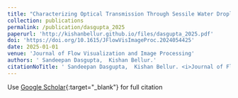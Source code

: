 ```yaml
---
title: "Characterizing Optical Transmission Through Sessile Water Droplets Undergoing Solidification"
collection: publications
permalink: /publication/dasgupta_2025
paperurl: 'http://kishanbellur.github.io/files/dasgupta_2025.pdf'
doi: 'https://doi.org/10.1615/JFlowVisImageProc.2024054425'
date: 2025-01-01
venue: 'Journal of Flow Visualization and Image Processing'
authors: ' Sandeepan Dasgupta,  Kishan Bellur.'
citationNoTitle: ' Sandeepan Dasgupta,  Kishan Bellur. <i>Journal of Flow Visualization and Image Processing</i>, 2025.'
---
```

Use [Google Scholar](https://scholar.google.com/scholar?q=Characterizing+Optical+Transmission+Through+Sessile+Water+Droplets+Undergoing+Solidification){:target="_blank"} for full citation